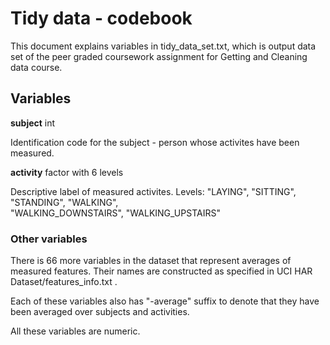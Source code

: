 # Tidy data - codebook

This document explains variables in tidy_data_set.txt, 
which is output data set of the peer graded coursework
assignment for Getting and Cleaning data course.

## Variables

**subject**   int     

  Identification code for the subject - person whose activites
  have been measured.

**activity**  factor with 6 levels

  Descriptive label of measured activites.
  Levels: "LAYING", "SITTING", "STANDING", "WALKING",  
          "WALKING_DOWNSTAIRS", "WALKING_UPSTAIRS"

### Other variables

There is 66 more variables in the dataset that represent averages of
measured features. Their names are constructed as specified in 
UCI HAR Dataset/features_info.txt .

Each of these variables also has "-average" suffix to denote that they
have been averaged over subjects and activities.

All these variables are numeric.
